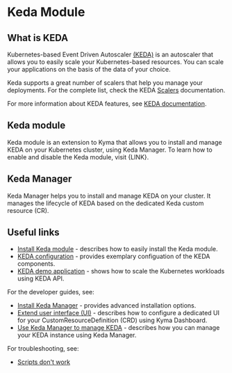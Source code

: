 # Keda Module

## What is KEDA

Kubernetes-based Event Driven Autoscaler [(KEDA)](https://keda.sh/) is an autoscaler that allows you to easily scale your Kubernetes-based resources. You can scale your applications on the basis of the data of your choice.

Keda supports a great number of scalers that help you manage your deployments. For the complete list, check the KEDA [Scalers](https://keda.sh/docs/scalers/) documentation.

For more information about KEDA features, see [KEDA documentation](https://keda.sh/docs).

## Keda module

Keda module is an extension to Kyma that allows you to install and manage KEDA on your Kubernetes cluster, using Keda Manager.
To learn how to enable and disable the Keda module, visit {LINK}.

## Keda Manager

Keda Manager helps you to install and manage KEDA on your cluster. It manages the lifecycle of KEDA based on the dedicated Keda custom resource (CR).

## Useful links
- [Install Keda module](01-10-installation.md) - describes how to easily install the Keda module.
- [KEDA configuration](01-20-configuration.md) - provides exemplary configuation of the KEDA components.
- [KEDA demo application](04-20-demo-application.md) - shows how to scale the Kubernetes workloads using KEDA API.

For the developer guides, see:
- [Install Keda Manager](../contributor/01-10-installation.md) - provides advanced installation options.
- [Extend user interface (UI)](../contributor/01-20-extend-ui.md) - describes how to configure a dedicated UI for your CustomResourceDefinition (CRD) using Kyma Dashboard. 
- [Use Keda Manager to manage KEDA](../contributor/02-10-management.md) - describes how you can manage your KEDA instance using Keda Manager.

For troubleshooting, see:
- [Scripts don't work](../contributor/03-10-scripts-not-working.md)